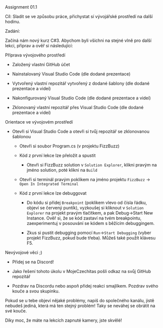 Assignment 01.1



Cíl: Sladit se ve způsobu práce, přichystat sí vývojářské prostředí na další hodinu.



Zadání:

Začíná nám nový kurz C#3. Abychom byli všichni na stejné vlně pro další lekci, připrav a ověř si následující:



Příprava vývojového prostředí



- Založený vlastní GitHub účet

- Nainstalovaný Visual Studio Code (dle dodané prezentace)

- Vytvořený vlastní repozitář vytvořený z dodané šablony (dle dodané prezentace a videí)

- Nakonfigurovaný Visual Studio Code (dle dodané prezentace a videí)

- Zklonovaný vlastní repozitář přes Visual Studio Code (dle dodané prezentace a videí)



Orientace ve vývojovém prostředí



- Otevři si Visual Studio Code a otevři si tvůj repozitář se zklonovanou šablonou

  - Otevři si soubor Program.cs (v projektu FizzBuzz)

  - Kód z první lekce lze přeložit a spustit

    - Otevři si FizzBuzz solution v `Solution Explorer`, klikni pravým na jméno solution, poté klikni na `Build`

  - Otevři si terminál pravým poklikem na jméno projektu `FizzBuzz` -> `Open In Integrated Terminal`

  - Kód z první lekce lze debuggovat

    - Do kódu si přidej `Breakpoint` (poklikem vlevo od čísla řádku, objeví se červený puntík), vyzkoušej si kliknout v `Solution Explorer` na projekt pravým tlačítkem, a pak Debug->Start New Instance. Ověř si, že se kód zastaví na tvém breakpointu, zaexperimentuj v posouvání se kódem s běžícím debuggingem.

    - Zkus si pustit debugging pomocí `Run`->`Start Debugging` (vyber projekt FizzBuzz, pokud bude třeba). Můžeš také použít klávesu F5.



Nevývojové věci ;)



- Přidej se na Discord!

- Jako řešení tohoto úkolu v MojeCzechitas pošli odkaz na svůj GitHub repozitář

- Pozdrav na Discordu nebo aspoň přidej reakci smajlíkem. Pozdrav svého kouče a svou skupinku.



Pokud se u tebe objeví nějaké problémy, napiš do společného kanálu, jistě nebudeš jediná, která má ten stejný problém! Taky se neváhej se obrátit na své kouče.



Díky moc, že máte na lekcích zapnuté kamery, jste skvělé!
